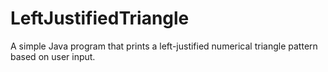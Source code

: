 # LeftJustifiedTriangle
A simple Java program that prints a left-justified numerical triangle pattern based on user input.
